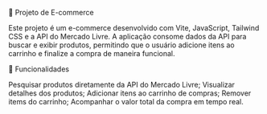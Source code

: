 🛒 Projeto de E-commerce

Este projeto é um e-commerce desenvolvido com Vite, JavaScript, Tailwind CSS e a API do Mercado Livre. A aplicação consome dados da API para buscar e exibir produtos, permitindo que o usuário adicione itens ao carrinho e finalize a compra de maneira funcional.

🚀 Funcionalidades

Pesquisar produtos diretamente da API do Mercado Livre;
Visualizar detalhes dos produtos;
Adicionar itens ao carrinho de compras;
Remover items do carrinho;
Acompanhar o valor total da compra em tempo real.
